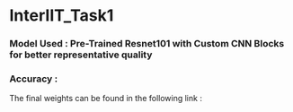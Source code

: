 # InterIIT_Task1

### Model Used : Pre-Trained Resnet101 with Custom CNN Blocks for better representative quality
### Accuracy : 


The final weights can be found in the following link : 

